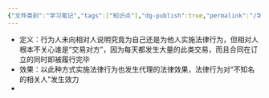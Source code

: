 ```yaml
---
{"文件类别":"学习笔记","tags":["知识点"],"dg-publish":true,"permalink":"/学习笔记/知识点cheese/为相关人实施法律行为/","dgPassFrontmatter":true,"created":"2024-07-31T11:50:28.515+08:00","updated":"2024-09-11T12:27:25.676+08:00"}
---
```


- 定义：行为人未向相对人说明究竟为自己还是为他人实施法律行为，但相对人根本不关心谁是“交易对方”，因为每天都发生大量的此类交易，而且合同在订立的同时即被履行完毕
- 效果：以此种方式实施法律行为也发生代理的法律效果，法律行为对“不知名的相关人”发生效力
- 